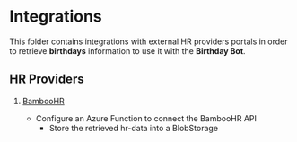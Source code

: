 # Integrations

This folder contains integrations with external HR providers portals in order to retrieve **birthdays** information to use it with the **Birthday Bot**.

## HR Providers

1. [BambooHR](BambooHR/README.md)
        
    - Configure an Azure Function to connect the BambooHR API
        - Store the retrieved hr-data into a BlobStorage